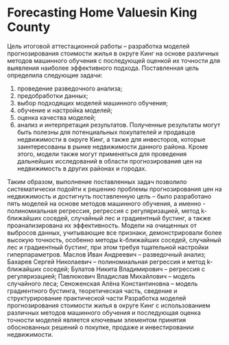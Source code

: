 # Forecasting Home Values ​​in King County
Цель итоговой аттестационной работы – разработка моделей прогнозирования стоимости жилья в округе Кинг на основе различных методов машинного обучения с последующей оценкой их точности для выявления наиболее эффективного подхода.
Поставленная цель определила следующие задачи:
1.	проведение разведочного анализа;
2.	предобработки данных;
3.	выбор подходящих моделей машинного обучения;
4.	обучение и настройка моделей;
5.	оценка качества моделей;
6.	анализ и интерпретация результатов.
Полученные результаты могут быть полезны для потенциальных покупателей и продавцов недвижимости в округе Кинг, а также для инвесторов, которые заинтересованы в рынке недвижимости данного района. Кроме этого, модели также могут применяться для проведения дальнейших исследований в области прогнозирования цен на недвижимость в других районах и городах.

 Таким образом, выполнение поставленных задач позволило систематически подойти к решению проблемы прогнозирования цен на недвижимость и достигнуть поставленную цель – было разработано пять моделей на основе методов машинного обучения, а именно - полиномиальная регрессия, регрессия с регуляризацией, метод k-ближайших соседей, случайный лес и градиентный бустинг, а также проанализирована их эффективность. 
Модели на очищенных от выбросов данных, учитывающие все признаки, демонстрировали более высокую точность, особенно методы k-ближайших соседей, случайный лес и градиентный бустинг, при этом требуя тщательной настройки гиперпараметров.
Маслов Иван Андреевич – разведочный анализ;
Бахарев Сергей Николаевич – полиномиальная регрессия и метод k-ближайших соседей; 
Булатов Никита Владимирович – регрессия с регуляризацией;
Павлюкович Владислав Михайлович – модель случайного леса;
Сеноженская Алёна Константиновна – модель градиентного бустинга, теоретическая часть, сведение и структурирование практической части
Разработка моделей прогнозирования стоимости жилья в округе Кинг с использованием различных методов машинного обучения и последующая оценка точности моделей является ключевым элементом принятия обоснованных решений о покупке, продаже и инвестировании недвижимости.

